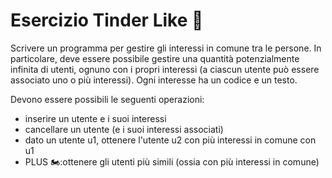 # Esercizio Tinder Like 🛵

Scrivere un programma per gestire gli interessi in comune tra le persone.
In particolare, deve essere possibile gestire una quantità potenzialmente
infinita di utenti, ognuno con i propri interessi (a ciascun utente può essere
associato uno o più interessi).
Ogni interesse ha un codice e un testo.

Devono essere possibili le seguenti operazioni:
- inserire un utente e i suoi interessi
- cancellare un utente (e i suoi interessi associati)
- dato un utente u1, ottenere l'utente u2 con più interessi in comune con u1
- PLUS 🏍:ottenere gli utenti più simili (ossia con più interessi in comune) 